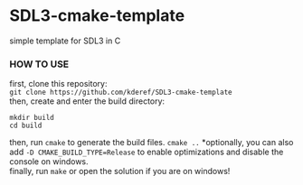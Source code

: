# SDL3-cmake-template
simple template for SDL3 in C

### HOW TO USE
first, clone this repository:  
`git clone https://github.com/kderef/SDL3-cmake-template`  
then, create and enter the build directory:  
```
mkdir build
cd build
```
then, run `cmake` to generate the build files.
`cmake ..`
*optionally, you can also add `-D CMAKE_BUILD_TYPE=Release` to enable optimizations and disable the console on windows.  
finally, run `make` or open the solution if you are on windows!
